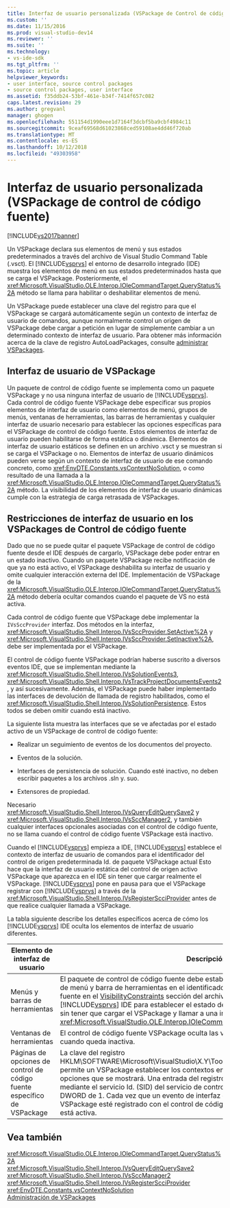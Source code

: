```yaml
---
title: Interfaz de usuario personalizada (VSPackage de Control de código fuente) | Microsoft Docs
ms.custom: ''
ms.date: 11/15/2016
ms.prod: visual-studio-dev14
ms.reviewer: ''
ms.suite: ''
ms.technology:
- vs-ide-sdk
ms.tgt_pltfrm: ''
ms.topic: article
helpviewer_keywords:
- user interface, source control packages
- source control packages, user interface
ms.assetid: f35ddb24-53bf-461e-b34f-7414f657c082
caps.latest.revision: 29
ms.author: gregvanl
manager: ghogen
ms.openlocfilehash: 551154d1990eee1d7164f3dcbf5ba9cbf4984c11
ms.sourcegitcommit: 9ceaf69568d61023868ced59108ae4dd46f720ab
ms.translationtype: MT
ms.contentlocale: es-ES
ms.lasthandoff: 10/12/2018
ms.locfileid: "49303958"
---
```

# <a name="custom-user-interface-source-control-vspackage"></a>Interfaz de usuario personalizada (VSPackage de control de código fuente)
[!INCLUDE[vs2017banner](../../includes/vs2017banner.md)]

Un VSPackage declara sus elementos de menú y sus estados predeterminados a través del archivo de Visual Studio Command Table (.vsct). El [!INCLUDE[vsprvs](../../includes/vsprvs-md.md)] el entorno de desarrollo integrado (IDE) muestra los elementos de menú en sus estados predeterminados hasta que se carga el VSPackage. Posteriormente, el <xref:Microsoft.VisualStudio.OLE.Interop.IOleCommandTarget.QueryStatus%2A> método se llama para habilitar o deshabilitar elementos de menú.  
  
 Un VSPackage puede establecer una clave del registro para que el VSPackage se cargará automáticamente según un contexto de interfaz de usuario de comandos, aunque normalmente control un origen de VSPackage debe cargar a petición en lugar de simplemente cambiar a un determinado contexto de interfaz de usuario. Para obtener más información acerca de la clave de registro AutoLoadPackages, consulte [administrar VSPackages](../../extensibility/managing-vspackages.md).  
  
## <a name="vspackage-ui"></a>Interfaz de usuario de VSPackage  
 Un paquete de control de código fuente se implementa como un paquete VSPackage y no usa ninguna interfaz de usuario de [!INCLUDE[vsprvs](../../includes/vsprvs-md.md)]. Cada control de código fuente VSPackage debe especificar sus propios elementos de interfaz de usuario como elementos de menú, grupos de menús, ventanas de herramientas, las barras de herramientas y cualquier interfaz de usuario necesario para establecer las opciones específicas para el VSPackage de control de código fuente. Estos elementos de interfaz de usuario pueden habilitarse de forma estática o dinámica. Elementos de interfaz de usuario estáticos se definen en un archivo .vsct y se muestran si se carga el VSPackage o no. Elementos de interfaz de usuario dinámicos pueden verse según un contexto de interfaz de usuario de ese comando concreto, como <xref:EnvDTE.Constants.vsContextNoSolution>, o como resultado de una llamada a la <xref:Microsoft.VisualStudio.OLE.Interop.IOleCommandTarget.QueryStatus%2A> método. La visibilidad de los elementos de interfaz de usuario dinámicas cumple con la estrategia de carga retrasada de VSPackages.  
  
## <a name="ui-constraints-on-source-control-vspackages"></a>Restricciones de interfaz de usuario en los VSPackages de Control de código fuente  
 Dado que no se puede quitar el paquete VSPackage de control de código fuente desde el IDE después de cargarlo, VSPackage debe poder entrar en un estado inactivo. Cuando un paquete VSPackage recibe notificación de que ya no está activo, el VSPackage deshabilita su interfaz de usuario y omite cualquier interacción externa del IDE. Implementación de VSPackage de la <xref:Microsoft.VisualStudio.OLE.Interop.IOleCommandTarget.QueryStatus%2A> método debería ocultar comandos cuando el paquete de VS no está activa.  
  
 Cada control de código fuente que VSPackage debe implementar la `IVsSccProvider` interfaz. Dos métodos en la interfaz, <xref:Microsoft.VisualStudio.Shell.Interop.IVsSccProvider.SetActive%2A> y <xref:Microsoft.VisualStudio.Shell.Interop.IVsSccProvider.SetInactive%2A>, debe ser implementada por el VSPackage.  
  
 El control de código fuente VSPackage podrían haberse suscrito a diversos eventos IDE, que se implementan mediante la <xref:Microsoft.VisualStudio.Shell.Interop.IVsSolutionEvents3>, <xref:Microsoft.VisualStudio.Shell.Interop.IVsTrackProjectDocumentsEvents2>, y así sucesivamente. Además, el VSPackage puede haber implementado las interfaces de devolución de llamada de registro habilitados, como el <xref:Microsoft.VisualStudio.Shell.Interop.IVsSolutionPersistence>. Estos todos se deben omitir cuando está inactivo.  
  
 La siguiente lista muestra las interfaces que se ve afectadas por el estado activo de un VSPackage de control de código fuente:  
  
-   Realizar un seguimiento de eventos de los documentos del proyecto.  
  
-   Eventos de la solución.  
  
-   Interfaces de persistencia de solución. Cuando esté inactivo, no deben escribir paquetes a los archivos .sln y. suo.  
  
-   Extensores de propiedad.  
  
 Necesario <xref:Microsoft.VisualStudio.Shell.Interop.IVsQueryEditQuerySave2> y <xref:Microsoft.VisualStudio.Shell.Interop.IVsSccManager2>, y también cualquier interfaces opcionales asociadas con el control de código fuente, no se llama cuando el control de código fuente VSPackage está inactivo.  
  
 Cuando el [!INCLUDE[vsprvs](../../includes/vsprvs-md.md)] empieza a IDE, [!INCLUDE[vsprvs](../../includes/vsprvs-md.md)] establece el contexto de interfaz de usuario de comandos para el identificador del control de origen predeterminada Id. de paquete VSPackage actual Esto hace que la interfaz de usuario estática del control de origen activo VSPackage que aparezca en el IDE sin tener que cargar realmente el VSPackage. [!INCLUDE[vsprvs](../../includes/vsprvs-md.md)] pone en pausa para que el VSPackage registrar con [!INCLUDE[vsprvs](../../includes/vsprvs-md.md)] a través de la <xref:Microsoft.VisualStudio.Shell.Interop.IVsRegisterScciProvider> antes de que realice cualquier llamada a VSPackage.  
  
 La tabla siguiente describe los detalles específicos acerca de cómo los [!INCLUDE[vsprvs](../../includes/vsprvs-md.md)] IDE oculta los elementos de interfaz de usuario diferentes.  
  
|Elemento de interfaz de usuario|Descripción|  
|-------------|-----------------|  
|Menús y barras de herramientas|El paquete de control de código fuente debe establecer los Estados de visibilidad iniciales de menú y barra de herramientas en el identificador del paquete de control de código fuente en el [VisibilityConstraints](../../extensibility/visibilityconstraints-element.md) sección del archivo .vsct. Esto permite la [!INCLUDE[vsprvs](../../includes/vsprvs-md.md)] IDE para establecer el estado de los elementos de menú correctamente sin tener que cargar el VSPackage y llamar a una implementación de la <xref:Microsoft.VisualStudio.OLE.Interop.IOleCommandTarget.QueryStatus%2A> método.|  
|Ventanas de herramientas|El control de código fuente VSPackage oculta las ventanas de herramienta que posee cuando queda inactiva.|  
|Páginas de opciones de control de código fuente específico de VSPackage|La clave del registro HKLM\SOFTWARE\Microsoft\VisualStudio\X.Y\ToolsOptionsPages\VisibilityCmdUIContexts permite un VSPackage establecer los contextos en los que requiere que sus páginas de opciones que se mostrará. Una entrada del registro bajo esta clave tiene que crearse mediante el servicio Id. (SID) del servicio de control de código fuente y le asigna un valor DWORD de 1. Cada vez que un evento de interfaz de usuario produce en un contexto de VSPackage esté registrado con el control de código fuente, se llamará el VSPackage si está activa.|  
  
## <a name="see-also"></a>Vea también  
 <xref:Microsoft.VisualStudio.OLE.Interop.IOleCommandTarget.QueryStatus%2A>   
 <xref:Microsoft.VisualStudio.Shell.Interop.IVsQueryEditQuerySave2>   
 <xref:Microsoft.VisualStudio.Shell.Interop.IVsSccManager2>   
 <xref:Microsoft.VisualStudio.Shell.Interop.IVsRegisterScciProvider>   
 <xref:EnvDTE.Constants.vsContextNoSolution>   
 [Administración de VSPackages](../../extensibility/managing-vspackages.md)

